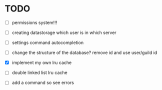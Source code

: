 # TODO
- [ ]  permissions system!!!
- [ ]  creating datastorage which user is in which server
- [ ]  settings command autocompletion
- [ ]  change the structure of the database? remove id and use user/guild id
- [x]  implement my own lru cache
- [ ]  double linked list lru cache
- [ ]  add a command so see errors
 